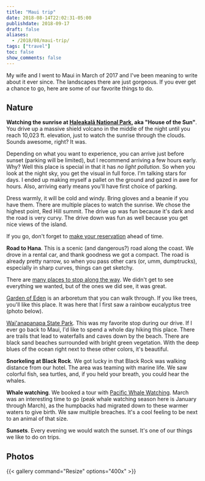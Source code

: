```yaml
---
title: "Maui trip"
date: 2018-08-14T22:02:31-05:00
publishdate: 2018-09-17
draft: false
aliases:
  - /2018/08/maui-trip/
tags: ["travel"]
toc: false
show_comments: false
---
```


My wife and I went to Maui in March of 2017 and I've been meaning to write about it ever since. The landscapes there are just gorgeous. If you ever get a chance to go, here are some of our favorite things to do. 

## Nature

**Watching the sunrise at [Haleakalā National Park](https://www.nps.gov/hale/index.htm), aka "House of the Sun"**. You drive up a massive shield volcano in the middle of the night until you reach 10,023 ft. elevation, just to watch the sunrise through the clouds. Sounds awesome, right? It was. 

Depending on what you want to experience, you can arrive just before sunset (parking will be limited), but I recommend arriving a few hours early. Why? Well this place is special in that it has _no light pollution_. So when you look at the night sky, you get the visual in full force. I'm talking stars for days. I ended up making myself a pallet on the ground and gazed in awe for hours. Also, arriving early means you'll have first choice of parking. 

Dress warmly, it will be cold and windy. Bring gloves and a beanie if you have them. There are multiple places to watch the sunrise. We chose the highest point, Red Hill summit. The drive up was fun because it's dark and the road is very curvy. The drive down was fun as well because you get nice views of the island. 

If you go, don't forget to [make your reservation](https://www.nps.gov/hale/planyourvisit/haleakala-sunrise-reservations.htm) ahead of time.

**Road to Hana**. This is a scenic (and dangerous?) road along the coast. We drove in a rental car, and thank goodness we got a compact. The road is already pretty narrow, so when you pass other cars (or, umm, dumptrucks), especially in sharp curves, things can get sketchy. 

There are [many places to stop along the way](https://roadtohana.com/sights.php). We didn't get to see everything we wanted, but of the ones we did see, it was great. 

[Garden of Eden](https://roadtohana.com/garden-of-eden-maui.php) is an arboretum that you can walk through. If you like trees, you'll like this place. It was here that I first saw a rainbow eucalyptus tree (photo below). 

[Wai'anapanapa State Park](https://roadtohana.com/waianapanapa-state-park.php). This was my favorite stop during our drive. If I ever go back to Maui, I'd like to spend a whole day hiking this place. There are trails that lead to waterfalls and caves down by the beach. There are black sand beaches surrounded with bright green vegetation. With the deep blues of the ocean right next to these other colors, it's beautiful. 

**Snorkeling at Black Rock**. We got lucky in that Black Rock was walking distance from our hotel. The area was teaming with marine life. We saw colorful fish, sea turtles, and, if you held your breath, you could hear the whales. 

**Whale watching**. We booked a tour with [Pacific Whale Watching](https://www.pacificwhale.org/cruises/maui-whalewatch/). March was an interesting time to go (peak whale watching season here is January through March), as the humpbacks had migrated down to these warmer waters to give birth. We saw multiple breaches. It's a cool feeling to be next to an animal of that size. 

**Sunsets**. Every evening we would watch the sunset. It's one of our things we like to do on trips. 

## Photos

{{< gallery 
command="Resize" 
options="400x" >}}
